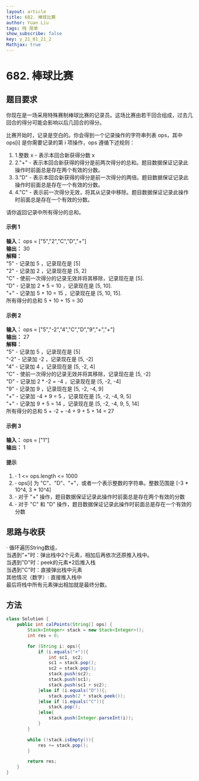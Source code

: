```yaml
---
layout: article
title: 682. 棒球比赛
author: Yuan Liu
tags: 栈 简单
show_subscribe: false
key: y_21_01_21_2
Mathjax: true
---
```


# 682. 棒球比赛


## 题目要求

你现在是一场采用特殊赛制棒球比赛的记录员。这场比赛由若干回合组成，过去几回合的得分可能会影响以后几回合的得分。  

比赛开始时，记录是空白的。你会得到一个记录操作的字符串列表 ops，其中 ops[i] 是你需要记录的第 i 项操作，ops 遵循下述规则：

1. 1.整数 x - 表示本回合新获得分数 x
2. 2."+" - 表示本回合新获得的得分是前两次得分的总和。题目数据保证记录此操作时前面总是存在两个有效的分数。
3. 3."D" - 表示本回合新获得的得分是前一次得分的两倍。题目数据保证记录此操作时前面总是存在一个有效的分数。
4. 4."C" - 表示前一次得分无效，将其从记录中移除。题目数据保证记录此操作时前面总是存在一个有效的分数。 

请你返回记录中所有得分的总和。

#### 示例 1 

**输入：**  ops = ["5","2","C","D","+"]  
**输出：**  30  
**解释：**  
"5" - 记录加 5 ，记录现在是 [5]  
"2" - 记录加 2 ，记录现在是 [5, 2]  
"C" - 使前一次得分的记录无效并将其移除，记录现在是 [5].  
"D" - 记录加 2 * 5 = 10 ，记录现在是 [5, 10].  
"+" - 记录加 5 + 10 = 15 ，记录现在是 [5, 10, 15].  
所有得分的总和 5 + 10 + 15 = 30  
  
#### 示例 2 

**输入：**  ops = ["5","-2","4","C","D","9","+","+"]  
**输出：**  27  
**解释：**  
"5" - 记录加 5 ，记录现在是 [5]  
"-2" - 记录加 -2 ，记录现在是 [5, -2]  
"4" - 记录加 4 ，记录现在是 [5, -2, 4]  
"C" - 使前一次得分的记录无效并将其移除，记录现在是 [5, -2]  
"D" - 记录加 2 * -2 = -4 ，记录现在是 [5, -2, -4]  
"9" - 记录加 9 ，记录现在是 [5, -2, -4, 9]  
"+" - 记录加 -4 + 9 = 5 ，记录现在是 [5, -2, -4, 9, 5]  
"+" - 记录加 9 + 5 = 14 ，记录现在是 [5, -2, -4, 9, 5, 14]  
所有得分的总和 5 + -2 + -4 + 9 + 5 + 14 = 27  

#### 示例 3 

**输入：**  ops = ["1"]   
**输出：**  1  

#### 提示
1. **·** 1 <= ops.length <= 1000  
2. **·** ops[i] 为 "C"、"D"、"+"，或者一个表示整数的字符串。整数范围是 [-3 * 10^4, 3 * 10^4]  
3. **·** 对于 "+" 操作，题目数据保证记录此操作时前面总是存在两个有效的分数  
4. **·** 对于 "C" 和 "D" 操作，题目数据保证记录此操作时前面总是存在一个有效的分数  

## 思路与收获
· 循环遍历String数组，  
当遇到"+"时：弹出栈中2个元素，相加后再依次还原推入栈中。  
当遇到"D"时：peek的元素*2后推入栈  
当遇到"C"时：直接弹出栈中元素  
其他情况（数字）: 直接推入栈中  
最后将栈中所有元素弹出相加就是最终分数。



## 方法 

```java
class Solution {
    public int calPoints(String[] ops) {
        Stack<Integer> stack = new Stack<Integer>();
        int res = 0;

        for (String i: ops){
            if (i.equals("+")){
                int sc1, sc2;
                sc1 = stack.pop();
                sc2 = stack.pop();
                stack.push(sc2);
                stack.push(sc1);
                stack.push(sc1 + sc2);
            }else if (i.equals("D")){;
                stack.push(2 * stack.peek());
            }else if (i.equals("C")){
                stack.pop();
            }else{
                stack.push(Integer.parseInt(i));
            }
        }

        while (!stack.isEmpty()){
            res += stack.pop();
        }

        return res;
    }
}
```

